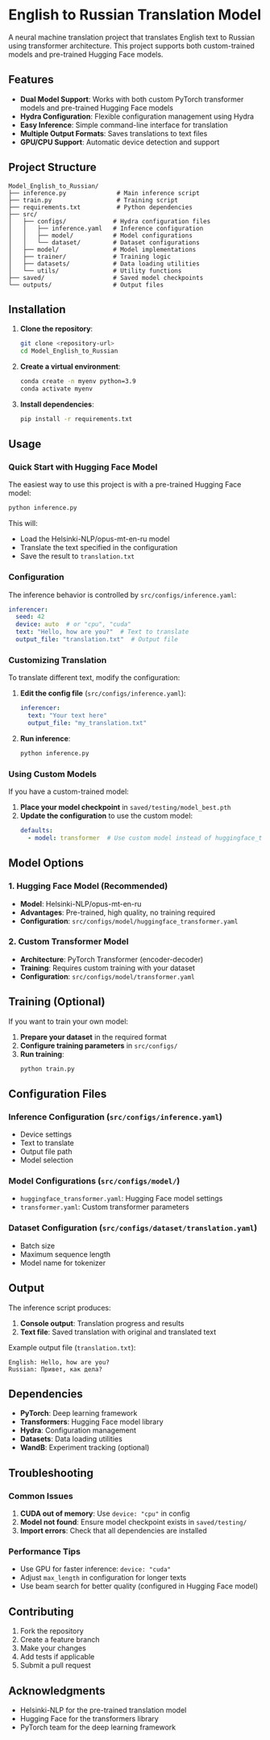# English to Russian Translation Model

A neural machine translation project that translates English text to Russian using transformer architecture. This project supports both custom-trained models and pre-trained Hugging Face models.

## Features

- **Dual Model Support**: Works with both custom PyTorch transformer models and pre-trained Hugging Face models
- **Hydra Configuration**: Flexible configuration management using Hydra
- **Easy Inference**: Simple command-line interface for translation
- **Multiple Output Formats**: Saves translations to text files
- **GPU/CPU Support**: Automatic device detection and support

## Project Structure

```
Model_English_to_Russian/
├── inference.py              # Main inference script
├── train.py                  # Training script
├── requirements.txt          # Python dependencies
├── src/
│   ├── configs/             # Hydra configuration files
│   │   ├── inference.yaml   # Inference configuration
│   │   ├── model/           # Model configurations
│   │   └── dataset/         # Dataset configurations
│   ├── model/               # Model implementations
│   ├── trainer/             # Training logic
│   ├── datasets/            # Data loading utilities
│   └── utils/               # Utility functions
├── saved/                   # Saved model checkpoints
└── outputs/                 # Output files
```

## Installation

1. **Clone the repository**:
   ```bash
   git clone <repository-url>
   cd Model_English_to_Russian
   ```

2. **Create a virtual environment**:
   ```bash
   conda create -n myenv python=3.9
   conda activate myenv
   ```

3. **Install dependencies**:
   ```bash
   pip install -r requirements.txt
   ```

## Usage

### Quick Start with Hugging Face Model

The easiest way to use this project is with a pre-trained Hugging Face model:

```bash
python inference.py
```

This will:
- Load the Helsinki-NLP/opus-mt-en-ru model
- Translate the text specified in the configuration
- Save the result to `translation.txt`

### Configuration

The inference behavior is controlled by `src/configs/inference.yaml`:

```yaml
inferencer:
  seed: 42
  device: auto  # or "cpu", "cuda"
  text: "Hello, how are you?"  # Text to translate
  output_file: "translation.txt"  # Output file
```

### Customizing Translation

To translate different text, modify the configuration:

1. **Edit the config file** (`src/configs/inference.yaml`):
   ```yaml
   inferencer:
     text: "Your text here"
     output_file: "my_translation.txt"
   ```

2. **Run inference**:
   ```bash
   python inference.py
   ```

### Using Custom Models

If you have a custom-trained model:

1. **Place your model checkpoint** in `saved/testing/model_best.pth`
2. **Update the configuration** to use the custom model:
   ```yaml
   defaults:
     - model: transformer  # Use custom model instead of huggingface_transformer
   ```

## Model Options

### 1. Hugging Face Model (Recommended)

- **Model**: Helsinki-NLP/opus-mt-en-ru
- **Advantages**: Pre-trained, high quality, no training required
- **Configuration**: `src/configs/model/huggingface_transformer.yaml`

### 2. Custom Transformer Model

- **Architecture**: PyTorch Transformer (encoder-decoder)
- **Training**: Requires custom training with your dataset
- **Configuration**: `src/configs/model/transformer.yaml`

## Training (Optional)

If you want to train your own model:

1. **Prepare your dataset** in the required format
2. **Configure training parameters** in `src/configs/`
3. **Run training**:
   ```bash
   python train.py
   ```

## Configuration Files

### Inference Configuration (`src/configs/inference.yaml`)
- Device settings
- Text to translate
- Output file path
- Model selection

### Model Configurations (`src/configs/model/`)
- `huggingface_transformer.yaml`: Hugging Face model settings
- `transformer.yaml`: Custom transformer parameters

### Dataset Configuration (`src/configs/dataset/translation.yaml`)
- Batch size
- Maximum sequence length
- Model name for tokenizer

## Output

The inference script produces:
1. **Console output**: Translation progress and results
2. **Text file**: Saved translation with original and translated text

Example output file (`translation.txt`):
```
English: Hello, how are you?
Russian: Привет, как дела?
```

## Dependencies

- **PyTorch**: Deep learning framework
- **Transformers**: Hugging Face model library
- **Hydra**: Configuration management
- **Datasets**: Data loading utilities
- **WandB**: Experiment tracking (optional)

## Troubleshooting

### Common Issues

1. **CUDA out of memory**: Use `device: "cpu"` in config
2. **Model not found**: Ensure model checkpoint exists in `saved/testing/`
3. **Import errors**: Check that all dependencies are installed

### Performance Tips

- Use GPU for faster inference: `device: "cuda"`
- Adjust `max_length` in configuration for longer texts
- Use beam search for better quality (configured in Hugging Face model)

## Contributing

1. Fork the repository
2. Create a feature branch
3. Make your changes
4. Add tests if applicable
5. Submit a pull request

## Acknowledgments

- Helsinki-NLP for the pre-trained translation model
- Hugging Face for the transformers library
- PyTorch team for the deep learning framework
